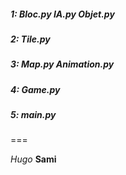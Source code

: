 ##### 1:  *Bloc.py*   **IA.py**    **Objet.py**

##### 2:  *Tile.py* 
  
##### 3:  *Map.py*   *Animation.py*

##### 4:  **Game.py**

##### 5:  **main.py**

===

*Hugo* **Sami**
